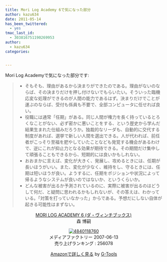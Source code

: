 ```yaml
---
title: Mori Log Academy 6で気になった部分
author: kazu634
date: 2011-05-14
has_been_twittered:
  - yes
tmac_last_id:
  - 303816751190269953
author:
  - kazu634
categories:


---
```

Mori Log Academyで気になった部分です:

>   * そもそも、理由があるから決まりができたのである。理由がないのならば、その決まりだけを押し付けないでもらいたい。そういった臨機応変な処理ができるのが人間の能力であるはず。決まりだけでことが運ぶのならば、受付も係員も不要で、全部コンピュータに任せれば良い。
>   * 役職には通常「任期」がある。同じ人間が権力を長く持っているとろくなことがない、必ず密かに悪いことをする、という歴史から学んだ結果生まれた仕組みだろうか。独裁的なリーダも、自動的に交代する制度があれば、選挙で新しい人間を選出できる。人が代われば、前任者がこっそり至福を肥やしていたことなども発覚する機会があるわけで、逆にこれが抑止力となる効果が期待できる。その期間だけ集中して頑張ることもできるから、短期的には良いかもしれない。
>   * おおまかに言えば、変化が大きく、発展し、攻めるときには、任期が長いほうがいい。また、変化が少なく、維持をし、守るときには、任期は短いほうが良い。ようするに、任期をポジションや状況によって帰るようなシステムが良いのではないか、というくらいか。
>   * どんな被害が出るか予測されているのに、実際に被害が出るのはどうして何だ、と疑問に思われるかもしれないが、その答えは、わかっている。「対策を打っていなかった」からである。予想だにしない自体が起きる可能性はまずない。

<p style="text-align: center;">
<a href="http://www.amazon.co.jp/MORI-LOG-ACADEMY-6-%E3%83%80%E3%83%BB%E3%83%B4%E3%82%A3%E3%83%B3%E3%83%81%E3%83%96%E3%83%83%E3%82%AF%E3%82%B9/dp/4840118760%3FSubscriptionId%3D15SMZCTB9V8NGR2TW082%26tag%3Dsimsnes-22%26linkCode%3Dxm2%26camp%3D2025%26creative%3D165953%26creativeASIN%3D4840118760" onclick="__gaTracker('send', 'event', 'outbound-article', 'http://www.amazon.co.jp/MORI-LOG-ACADEMY-6-%E3%83%80%E3%83%BB%E3%83%B4%E3%82%A3%E3%83%B3%E3%83%81%E3%83%96%E3%83%83%E3%82%AF%E3%82%B9/dp/4840118760%3FSubscriptionId%3D15SMZCTB9V8NGR2TW082%26tag%3Dsimsnes-22%26linkCode%3Dxm2%26camp%3D2025%26creative%3D165953%26creativeASIN%3D4840118760', 'MORI LOG ACADEMY 6 (ダ・ヴィンチブックス)');" target="_blank">MORI LOG ACADEMY 6 (ダ・ヴィンチブックス)</a><img style="border: none;" src="http://www.assoc-amazon.jp/e/ir?t=simsnes-22&l=ur2&o=9" alt="" width="1" height="1" /><br /> 森 博嗣
</p>

<p style="text-align: center;">
<a href="http://www.amazon.co.jp/MORI-LOG-ACADEMY-6-%E3%83%80%E3%83%BB%E3%83%B4%E3%82%A3%E3%83%B3%E3%83%81%E3%83%96%E3%83%83%E3%82%AF%E3%82%B9/dp/4840118760%3FSubscriptionId%3D15SMZCTB9V8NGR2TW082%26tag%3Dsimsnes-22%26linkCode%3Dxm2%26camp%3D2025%26creative%3D165953%26creativeASIN%3D4840118760" onclick="__gaTracker('send', 'event', 'outbound-article', 'http://www.amazon.co.jp/MORI-LOG-ACADEMY-6-%E3%83%80%E3%83%BB%E3%83%B4%E3%82%A3%E3%83%B3%E3%83%81%E3%83%96%E3%83%83%E3%82%AF%E3%82%B9/dp/4840118760%3FSubscriptionId%3D15SMZCTB9V8NGR2TW082%26tag%3Dsimsnes-22%26linkCode%3Dxm2%26camp%3D2025%26creative%3D165953%26creativeASIN%3D4840118760', '');" target="_blank"><img src="https://images-na.ssl-images-amazon.com/images/I/51v9Z6S84aL._SL160_.jpg" border="0" alt="4840118760" /></a><br /> <span>メディアファクトリー 2007-06-13<br /> 売り上げランキング : 256078</span>
</p>

<p style="text-align: center;">
<span> </span>
</p>

<p style="text-align: center;">
<span><a href="http://www.amazon.co.jp/MORI-LOG-ACADEMY-6-%E3%83%80%E3%83%BB%E3%83%B4%E3%82%A3%E3%83%B3%E3%83%81%E3%83%96%E3%83%83%E3%82%AF%E3%82%B9/dp/4840118760%3FSubscriptionId%3D15SMZCTB9V8NGR2TW082%26tag%3Dsimsnes-22%26linkCode%3Dxm2%26camp%3D2025%26creative%3D165953%26creativeASIN%3D4840118760" onclick="__gaTracker('send', 'event', 'outbound-article', 'http://www.amazon.co.jp/MORI-LOG-ACADEMY-6-%E3%83%80%E3%83%BB%E3%83%B4%E3%82%A3%E3%83%B3%E3%83%81%E3%83%96%E3%83%83%E3%82%AF%E3%82%B9/dp/4840118760%3FSubscriptionId%3D15SMZCTB9V8NGR2TW082%26tag%3Dsimsnes-22%26linkCode%3Dxm2%26camp%3D2025%26creative%3D165953%26creativeASIN%3D4840118760', 'Amazonで詳しく見る');" target="_blank">Amazonで詳しく見る</a></span><span> by <a href="http://www.goodpic.com/mt/aws/index.html" onclick="__gaTracker('send', 'event', 'outbound-article', 'http://www.goodpic.com/mt/aws/index.html', 'G-Tools');">G-Tools</a></span>
</p>
